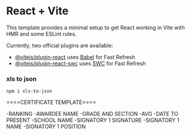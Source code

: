 # React + Vite

This template provides a minimal setup to get React working in Vite with HMR and some ESLint rules.

Currently, two official plugins are available:

- [@vitejs/plugin-react](https://github.com/vitejs/vite-plugin-react/blob/main/packages/plugin-react/README.md) uses [Babel](https://babeljs.io/) for Fast Refresh
- [@vitejs/plugin-react-swc](https://github.com/vitejs/vite-plugin-react-swc) uses [SWC](https://swc.rs/) for Fast Refresh




### xls to json
```
npm i xls-to-json
```

====CERTIFICATE TEMPLATE====

-RANKING
-AWARDEE NAME
-GRADE AND SECTION
-AVG
-DATE TO PRESENT
-SCHOOL NAME
-SIGNATORY 1 SIGNATURE
-SIGNATORY 1 NAME
-SIGNATORY 1 POSITION